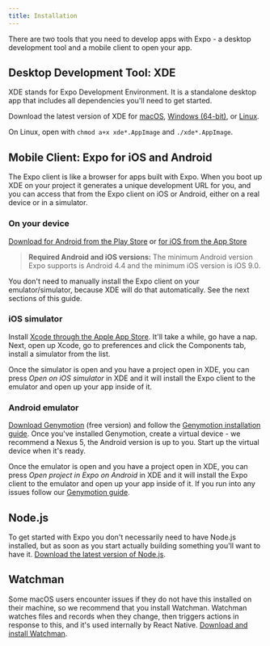 ```yaml
---
title: Installation
---
```


There are two tools that you need to develop apps with Expo - a desktop development tool and a mobile client to open your app.

## Desktop Development Tool: XDE

XDE stands for Expo Development Environment. It is a standalone desktop app that includes all dependencies you'll need to get started.

Download the latest version of XDE for [macOS](https://xde-updates.exponentjs.com/download/mac), [Windows (64-bit)](https://xde-updates.exponentjs.com/download/win32), or [Linux](https://xde-updates.exponentjs.com/download/linux-x86_64).

On Linux, open with `chmod a+x xde*.AppImage` and `./xde*.AppImage`.

## Mobile Client: Expo for iOS and Android

The Expo client is like a browser for apps built with Expo. When you boot up XDE on your project it generates a unique development URL for you, and you can access that from the Expo client on iOS or Android, either on a real device or in a simulator.

### On your device

[Download for Android from the Play Store](https://play.google.com/store/apps/details?id=host.exp.exponent) or [for iOS from the App Store](https://itunes.com/apps/exponent)

> **Required Android and iOS versions:** The minimum Android version Expo supports is Android 4.4 and the minimum iOS version is iOS 9.0.

You don't need to manually install the Expo client on your emulator/simulator, because XDE will do that automatically. See the next sections of this guide.

### iOS simulator

Install [Xcode through the Apple App Store](https://itunes.apple.com/app/xcode/id497799835). It'll take a while, go have a nap. Next, open up Xcode, go to preferences and click the Components tab, install a simulator from the list.

Once the simulator is open and you have a project open in XDE, you can press _Open on iOS simulator_ in XDE and it will install the Expo client to the emulator and open up your app inside of it.

### Android emulator

[Download Genymotion](https://www.genymotion.com/fun-zone/) (free version) and follow the [Genymotion installation guide](https://docs.genymotion.com/Content/01_Get_Started/Installation.htm). Once you've installed Genymotion, create a virtual device - we recommend a Nexus 5, the Android version is up to you. Start up the virtual device when it's ready.

Once the emulator is open and you have a project open in XDE, you can press _Open project in Expo on Android_ in XDE and it will install the Expo client to the emulator and open up your app inside of it. If you run into any issues follow our [Genymotion guide](../guides/genymotion.html#genymotion).

## Node.js

To get started with Expo you don't necessarily need to have Node.js installed, but as soon as you start actually building something you'll want to have it. [Download the latest version of Node.js](https://nodejs.org/en/).

## Watchman

Some macOS users encounter issues if they do not have this installed on their machine, so we recommend that you install Watchman. Watchman watches files and records when they change, then triggers actions in response to this, and it's used internally by React Native. [Download and install Watchman](https://facebook.github.io/watchman/docs/install.html).
